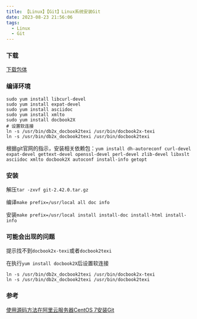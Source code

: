 ```yaml
---
title: 【Linux】【Git】Linux系统安装Git
date: 2023-08-23 21:56:06
tags:
  - Linux
  - Git
---
```


### 下载

[下载包体](https://github.com/git/git/tags)

### 编译环境

```shell
sudo yum install libcurl-devel
sudo yum install expat-devel
sudo yum install asciidoc
sudo yum install xmlto
sudo yum install docbook2X
# 设置软连接
ln -s /usr/bin/db2x_docbook2texi /usr/bin/docbook2x-texi
ln -s /usr/bin/db2x_docbook2texi /usr/bin/docbook2texi
```

根据git官网的指示，安装相关依赖包：`yum install dh-autoreconf curl-devel expat-devel gettext-devel openssl-devel perl-devel zlib-devel libxslt asciidoc xmlto docbook2X autoconf install-info getopt`

### 安装

解压`tar -zxvf git-2.42.0.tar.gz`

编译`make prefix=/usr/local all doc info`

安装`make prefix=/usr/local install install-doc install-html install-info`

### 可能会出现的问题

提示找不到`docbook2x-texi`或者`docbook2texi`

在执行`yum install docbook2X`后设置软连接

```shell
ln -s /usr/bin/db2x_docbook2texi /usr/bin/docbook2x-texi
ln -s /usr/bin/db2x_docbook2texi /usr/bin/docbook2texi
```

### 参考

[使用源码方法在阿里云服务器CentOS 7安装Git](https://blog.csdn.net/qq_42108074/article/details/123027943)
